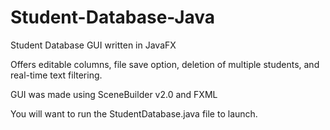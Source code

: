 # Student-Database-Java
Student Database GUI written in JavaFX

Offers editable columns, file save option, deletion of multiple students, and real-time text filtering. 

GUI was made using SceneBuilder v2.0 and FXML

You will want to run the StudentDatabase.java file to launch.
